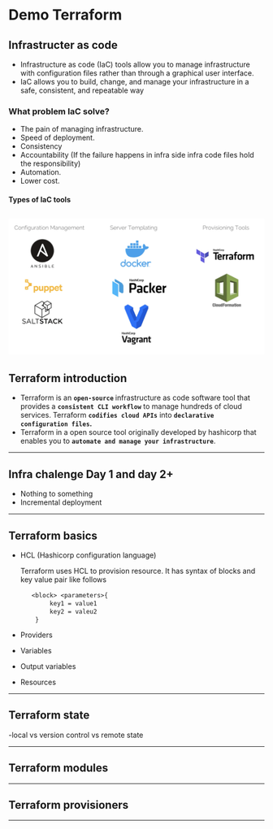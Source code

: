 # Demo Terraform

## Infrastructer as code
* Infrastructure as code (IaC) tools allow you to manage infrastructure with configuration files rather than through a graphical user interface. 
* IaC allows you to build, change, and manage your infrastructure in a safe, consistent, and repeatable way

### What problem IaC solve? 
* The pain of managing infrastructure. 
* Speed of deployment.
* Consistency 
* Accountability (If the failure happens in infra side infra code files hold the responsibility)
* Automation.
* Lower cost.

#### Types of IaC tools 
![IaC tools](https://github.com/kaustubhsonar/Demo.Terraform/blob/2dca1f1f2749bcc5cbd32bc5e1f65ef5410d835c/images/Screenshot%202022-03-22%20at%2012.32.20%20PM.png)
---
## Terraform introduction
* Terraform is an <b>`open-source` </b>infrastructure as code software tool that provides a <b>`consistent CLI workflow`</b> to manage hundreds of cloud services. Terraform <b>`codifies cloud APIs`</b> into <b>`declarative configuration files`.</b>
* Terraform in a open source tool originally developed by hashicorp that enables you to <b>`automate and manage your infrastructure`</b>.

---

## Infra chalenge Day 1 and day 2+
* Nothing to something 
* Incremental deployment

---
## Terraform basics 
- HCL (Hashicorp configuration language)
    <p>Terraform uses HCL to provision resource. It has syntax of blocks and key value pair like follows
    </p>
    
    ```
       <block> <parameters>{
            key1 = value1 
            key2 = valeu2
        }
    ```
    
- Providers   
- Variables 
- Output variables 
- Resources 
---
## Terraform state 
-local vs version control vs remote state

---
## Terraform modules 
---
## Terraform provisioners 

---




